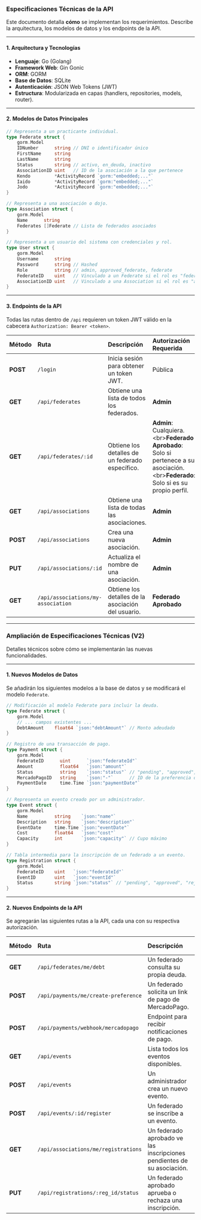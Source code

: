 ### **Especificaciones Técnicas de la API**

Este documento detalla **cómo** se implementan los requerimientos. Describe la arquitectura, los modelos de datos y los endpoints de la API.

-----

#### **1. Arquitectura y Tecnologías**

  * **Lenguaje**: Go (Golang)
  * **Framework Web**: Gin Gonic
  * **ORM**: GORM
  * **Base de Datos**: SQLite
  * **Autenticación**: JSON Web Tokens (JWT)
  * **Estructura**: Modularizada en capas (handlers, repositories, models, router).

-----

#### **2. Modelos de Datos Principales**

```go
// Representa a un practicante individual.
type Federate struct {
    gorm.Model
    IDNumber      string // DNI o identificador único
    FirstName     string
    LastName      string
    Status        string // activo, en_deuda, inactivo
    AssociationID uint   // ID de la asociación a la que pertenece
    Kendo         *ActivityRecord `gorm:"embedded;..."`
    Iaido         *ActivityRecord `gorm:"embedded;..."`
    Jodo          *ActivityRecord `gorm:"embedded;..."`
}

// Representa a una asociación o dojo.
type Association struct {
    gorm.Model
    Name      string
    Federates []Federate // Lista de federados asociados
}

// Representa a un usuario del sistema con credenciales y rol.
type User struct {
    gorm.Model
    Username      string
    Password      string // Hashed
    Role          string // admin, approved_federate, federate
    FederateID    uint   // Vinculado a un Federate si el rol es "federate"
    AssociationID uint   // Vinculado a una Association si el rol es "approved_federate"
}
```

-----

#### **3. Endpoints de la API**

Todas las rutas dentro de `/api` requieren un token JWT válido en la cabecera `Authorization: Bearer <token>`.

| Método | Ruta | Descripción | Autorización Requerida |
| :--- | :--- | :--- | :--- |
| **POST** | `/login` | Inicia sesión para obtener un token JWT. | Pública |
| **GET** | `/api/federates` | Obtiene una lista de todos los federados. | **Admin** |
| **GET** | `/api/federates/:id` | Obtiene los detalles de un federado específico. | **Admin**: Cualquiera.\<br\>**Federado Aprobado**: Solo si pertenece a su asociación.\<br\>**Federado**: Solo si es su propio perfil. |
| **GET** | `/api/associations` | Obtiene una lista de todas las asociaciones. | **Admin** |
| **POST** | `/api/associations` | Crea una nueva asociación. | **Admin** |
| **PUT** | `/api/associations/:id`| Actualiza el nombre de una asociación. | **Admin** |
| **GET** | `/api/associations/my-association` | Obtiene los detalles de la asociación del usuario. | **Federado Aprobado** |



--------------


### **Ampliación de Especificaciones Técnicas (V2)**

Detalles técnicos sobre cómo se implementarán las nuevas funcionalidades.

-----

#### **1. Nuevos Modelos de Datos**

Se añadirán los siguientes modelos a la base de datos y se modificará el modelo `Federate`.

```go
// Modificación al modelo Federate para incluir la deuda.
type Federate struct {
    gorm.Model
    // ... campos existentes ...
    DebtAmount    float64 `json:"debtAmount"` // Monto adeudado
}

// Registro de una transacción de pago.
type Payment struct {
    gorm.Model
    FederateID      uint      `json:"federateId"`
    Amount          float64   `json:"amount"`
    Status          string    `json:"status"` // "pending", "approved", "rejected"
    MercadoPagoID   string    `json:"-"`      // ID de la preferencia o pago en MercadoPago
    PaymentDate     time.Time `json:"paymentDate"`
}

// Representa un evento creado por un administrador.
type Event struct {
    gorm.Model
    Name          string    `json:"name"`
    Description   string    `json:"description"`
    EventDate     time.Time `json:"eventDate"`
    Cost          float64   `json:"cost"`
    Capacity      int       `json:"capacity"` // Cupo máximo
}

// Tabla intermedia para la inscripción de un federado a un evento.
type Registration struct {
    gorm.Model
    FederateID    uint   `json:"federateId"`
    EventID       uint   `json:"eventId"`
    Status        string `json:"status"` // "pending", "approved", "rejected"
}
```

-----

#### **2. Nuevos Endpoints de la API**

Se agregarán las siguientes rutas a la API, cada una con su respectiva autorización.

| Método | Ruta | Descripción | Autorización Requerida |
| :--- | :--- | :--- | :--- |
| **GET** | `/api/federates/me/debt` | Un federado consulta su propia deuda. | **Federado** |
| **POST**| `/api/payments/me/create-preference`| Un federado solicita un link de pago de MercadoPago. | **Federado** |
| **POST**| `/api/payments/webhook/mercadopago` | Endpoint para recibir notificaciones de pago. | **Pública** (con validación de firma de MP) |
| **GET** | `/api/events` | Lista todos los eventos disponibles. | **Cualquier rol autenticado** |
| **POST**| `/api/events` | Un administrador crea un nuevo evento. | **Admin** |
| **POST**| `/api/events/:id/register`| Un federado se inscribe a un evento. | **Federado** |
| **GET** | `/api/associations/me/registrations` | Un federado aprobado ve las inscripciones pendientes de su asociación. | **Federado Aprobado** |
| **PUT** | `/api/registrations/:reg_id/status`| Un federado aprobado aprueba o rechaza una inscripción. | **Federado Aprobado** |
